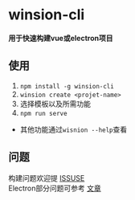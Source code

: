 # winsion-cli
**用于快速构建vue或electron项目**

## 使用
1. `npm install -g winsion-cli`
2. `winsion create <projet-name>`
3. 选择模板以及所需功能
4. `npm run serve`

* 其他功能通过`wisnion --help`查看

## 问题
构建问题欢迎提 [ISSUSE](https://github.com/foreverhot/winsion-frontend/issues)  
Electron部分问题可参考 [文章](https://juejin.im/post/5e55f962e51d45271a03a21c)

